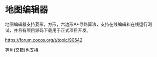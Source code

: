 # 地图编辑器
地图编辑器支持菱形，方形，六边形A*寻路算法，支持在线编辑和在线运行测试，并且有项目源码下载用于正式项目开发。

https://forum.cocos.org/t/topic/90542

等角(交错)也支持